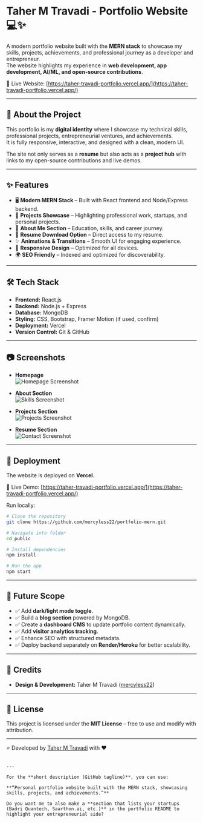 # Taher M Travadi - Portfolio Website 💻✨  

A modern portfolio website built with the **MERN stack** to showcase my skills, projects, achievements, and professional journey as a developer and entrepreneur.  
The website highlights my experience in **web development, app development, AI/ML, and open-source contributions**.  

🔗 Live Website: [https://taher-travadi-portfolio.vercel.app/](https://taher-travadi-portfolio.vercel.app/)  

---

## 📖 About the Project  
This portfolio is my **digital identity** where I showcase my technical skills, professional projects, entrepreneurial ventures, and achievements.  
It is fully responsive, interactive, and designed with a clean, modern UI.  

The site not only serves as a **resume** but also acts as a **project hub** with links to my open-source contributions and live demos.  

---

## ✨ Features  
- 🖥️ **Modern MERN Stack** – Built with React frontend and Node/Express backend.  
- 📌 **Projects Showcase** – Highlighting professional work, startups, and personal projects.  
- 📜 **About Me Section** – Education, skills, and career journey.  
- 📂 **Resume Download Option** – Direct access to my resume.  
- ✨ **Animations & Transitions** – Smooth UI for engaging experience.  
- 📱 **Responsive Design** – Optimized for all devices.  
- 🌍 **SEO Friendly** – Indexed and optimized for discoverability.  

---

## 🛠️ Tech Stack  
- **Frontend:** React.js  
- **Backend:** Node.js + Express  
- **Database:** MongoDB  
- **Styling:** CSS, Bootstrap, Framer Motion (if used, confirm)  
- **Deployment:** Vercel  
- **Version Control:** Git & GitHub  

---

## 📷 Screenshots  

- **Homepage**  
  ![Homepage Screenshot](screenshots/homepage.png)  

- **About Section**  
  ![Skills Screenshot](screenshots/about.png)  

- **Projects Section**  
  ![Projects Screenshot](screenshots/projects.png)  

- **Resume Section**  
  ![Contact Screenshot](screenshots/resume.png)  

---

## 🚀 Deployment  
The website is deployed on **Vercel**.  

🔗 Live Demo: [https://taher-travadi-portfolio.vercel.app/](https://taher-travadi-portfolio.vercel.app/)  

Run locally:  
```bash
# Clone the repository
git clone https://github.com/mercyless22/portfolio-mern.git

# Navigate into folder
cd public

# Install dependencies
npm install

# Run the app
npm start
````

---

## 📌 Future Scope

* ✅ Add **dark/light mode toggle**.
* ✅ Build a **blog section** powered by MongoDB.
* ✅ Create a **dashboard CMS** to update portfolio content dynamically.
* ✅ Add **visitor analytics tracking**.
* ✅ Enhance SEO with structured metadata.
* ✅ Deploy backend separately on **Render/Heroku** for better scalability.

---

## 🤝 Credits

* **Design & Development:** Taher M Travadi ([mercyless22](https://github.com/mercyless22))

---

## 📜 License

This project is licensed under the **MIT License** – free to use and modify with attribution.

---

⭐️ Developed by [Taher M Travadi](https://github.com/mercyless22) with ❤️

```

---

For the **short description (GitHub tagline)**, you can use:  

**“Personal portfolio website built with the MERN stack, showcasing skills, projects, and achievements.”**  

Do you want me to also make a **section that lists your startups (Badri Quantech, Saarthon.ai, etc.)** in the portfolio README to highlight your entrepreneurial side?
```
